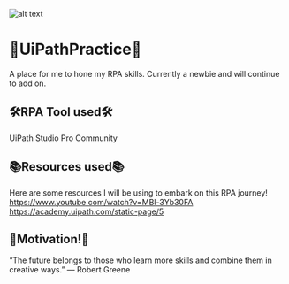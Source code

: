 ![alt text](https://blogs.3ds.com/northamerica/wp-content/uploads/sites/4/2019/08/Robots-Square.jpg)

# 🤖UiPathPractice🤖

A place for me to hone my RPA skills. Currently a newbie and will continue to add on.

## 🛠RPA Tool used🛠

UiPath Studio Pro Community

## 📚Resources used📚

Here are some resources I will be using to embark on this RPA journey!  
https://www.youtube.com/watch?v=MBl-3Yb30FA  
https://academy.uipath.com/static-page/5

## 💪Motivation!💪

“The future belongs to those who learn more skills and combine them in creative ways.” — Robert Greene
